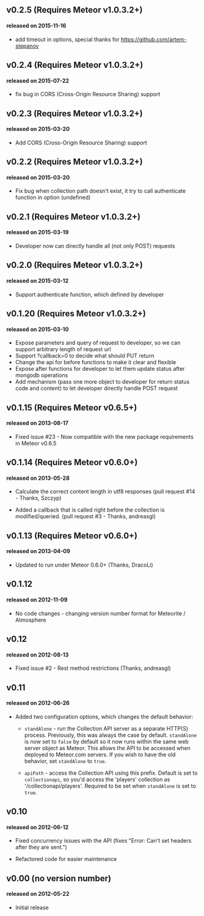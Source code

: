## v0.2.5 (Requires Meteor v1.0.3.2+)
#### released on 2015-11-16
* add timeout in options, special thanks for https://github.com/artem-stepanov

## v0.2.4 (Requires Meteor v1.0.3.2+)
#### released on 2015-07-22
* fix bug in CORS (Cross-Origin Resource Sharing) support

## v0.2.3 (Requires Meteor v1.0.3.2+)
#### released on 2015-03-20
* Add CORS (Cross-Origin Resource Sharing) support

## v0.2.2 (Requires Meteor v1.0.3.2+)
#### released on 2015-03-20
* Fix bug when collection path doesn't exist, it try to call authenticate function in option (undefined)

## v0.2.1 (Requires Meteor v1.0.3.2+)
#### released on 2015-03-19
* Developer now can directly handle all (not only POST) requests

## v0.2.0 (Requires Meteor v1.0.3.2+)
#### released on 2015-03-12

* Support authenticate function, which defined by developer

## v0.1.20 (Requires Meteor v1.0.3.2+)
#### released on 2015-03-10

* Expose parameters and query of request to developer, so we can support arbitrary length of request url
* Support ?callback=0 to decide what should PUT return
* Change the api for before functions to make it clear and flexible
* Expose after functions for developer to let them update status after mongodb operations
* Add mechanism (pass one more object to developer for return status code and content) to let developer directly handle POST request

## v0.1.15 (Requires Meteor v0.6.5+)
#### released on 2013-08-17

* Fixed issue #23 - Now compatible with the new package requirements in Meteor v0.6.5


## v0.1.14 (Requires Meteor v0.6.0+)
#### released on 2013-05-28

* Calculate the correct content length in utf8 responses (pull request #14 - Thanks, Szczyp)

* Added a callback that is called right before the collection is modified/queried. (pull request #3 - Thanks, andreasgl)


## v0.1.13 (Requires Meteor v0.6.0+)
#### released on 2013-04-09

* Updated to run under Meteor 0.6.0+ (Thanks, DracoLi)


## v0.1.12
#### released on 2012-11-09

* No code changes - changing version number format for Meteorite / Atmosphere


## v0.12
#### released on 2012-08-13

* Fixed issue #2 - Rest method restrictions (Thanks, andreasgl)


## v0.11
#### released on 2012-06-26

* Added two configuration options, which changes the default behavior:

  * `standAlone` - run the Collection API server as a separate HTTP(S) process. Previously, this was always the case by default. `standAlone` is now set to `false` by default so it now runs within the same web server object as Meteor. This allows the API to be accessed when deployed to Meteor.com servers. If you wish to have the old behavior, set `standAlone` to `true`.

  * `apiPath` - access the Collection API using this prefix. Default is set to `collectionapi`, so you'd access the 'players' collection as '/collectionapi/players'. Required to be set when `standAlone` is set to `true`.


## v0.10
#### released on 2012-06-12

* Fixed concurrency issues with the API (fixes "Error: Can't set headers after they are sent.")

* Refactored code for easier maintenance


## v0.00 (no version number)
#### released on 2012-05-22

* Initial release
